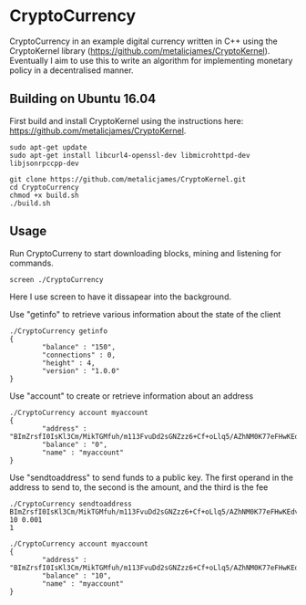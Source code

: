 CryptoCurrency
============

CryptoCurrency in an example digital currency written in C++ using the CryptoKernel library (https://github.com/metalicjames/CryptoKernel). Eventually I aim to use this to write an algorithm for implementing monetary policy in a decentralised manner.

Building on Ubuntu 16.04
------------------------

First build and install CryptoKernel using the instructions here: https://github.com/metalicjames/CryptoKernel.

```
sudo apt-get update
sudo apt-get install libcurl4-openssl-dev libmicrohttpd-dev libjsonrpccpp-dev

git clone https://github.com/metalicjames/CryptoKernel.git
cd CryptoCurrency
chmod +x build.sh
./build.sh
```

Usage
-----

Run CryptoCurreny to start downloading blocks, mining and listening for commands.
```
screen ./CryptoCurrency
```
Here I use screen to have it dissapear into the background.

Use "getinfo" to retrieve various information about the state of the client
```
./CryptoCurrency getinfo
{
        "balance" : "150",
        "connections" : 0,
        "height" : 4,
        "version" : "1.0.0"
}
```

Use "account" to create or retrieve information about an address
```
./CryptoCurrency account myaccount
{
        "address" : "BImZrsfI0IsKl3Cm/MikTGMfuh/m113FvuDd2sGNZzz6+Cf+oLlq5/AZhNM0K77eFHwKEdvvSUoH9F6MCRghtdc=",
        "balance" : "0",
        "name" : "myaccount"
}
```

Use "sendtoaddress" to send funds to a public key. The first operand in the address to send to, the second is the amount, and the third is the fee
```
./CryptoCurrency sendtoaddress BImZrsfI0IsKl3Cm/MikTGMfuh/m113FvuDd2sGNZzz6+Cf+oLlq5/AZhNM0K77eFHwKEdvvSUoH9F6MCRghtdc= 10 0.001
1

./CryptoCurrency account myaccount
{
        "address" : "BImZrsfI0IsKl3Cm/MikTGMfuh/m113FvuDd2sGNZzz6+Cf+oLlq5/AZhNM0K77eFHwKEdvvSUoH9F6MCRghtdc=",
        "balance" : "10",
        "name" : "myaccount"
}
```

